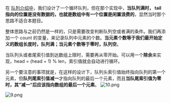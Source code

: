 在 [队列介绍中](https://www.jianshu.com/p/953d3d486d96)，我们设计了一个循环队列，但在那个实现中，**当队列满时， tail 指向的位置是没有数据的，也就是数组中有一个位置是闲置浪费的**，显然当时那个思路不适合本题目。

整体思路与之前仍然是一样的，只是需要改变判断队列空或者满的条件。我们再添加一个 count 的变量，来记录队列中元素的个数。**当元素个数等于我们最开始定义的数组长度时，队列满；当元素个数等于零时，队列空**。

当队列头或者尾索引值到达数组上限时，需要再从零开始。可以用一个**除余**来实现，head = (head + 1) % len，索引值就会自动进行循环。

另一个要注意的事项就是，在这样的设计下，队列头索引值始终指向队列的第一个元素，但**队列尾索引值减一**才指向队列的最后一个元素，而且**当队尾索引值为零时，其”减一“后应该指向数组的最后一个元素**。
![10.png](https://upload-images.jianshu.io/upload_images/11895466-5ae71327a19cce07.png?imageMogr2/auto-orient/strip%7CimageView2/2/w/1240)

![9.png](https://upload-images.jianshu.io/upload_images/11895466-134c3e40e95b049c.png?imageMogr2/auto-orient/strip%7CimageView2/2/w/1240)

